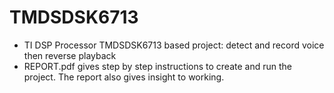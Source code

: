 # TMDSDSK6713
*	TI DSP Processor TMDSDSK6713 based project: detect and record voice then reverse playback
*	REPORT.pdf gives step by step instructions to create and run the project. The report also gives insight to working. 	
